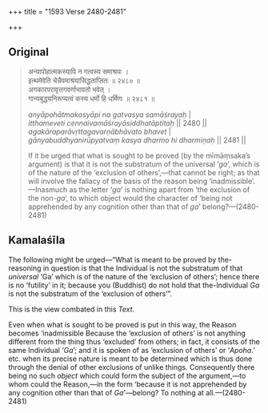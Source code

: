 +++
title = "1593 Verse 2480-2481"

+++
## Original 
>
> अन्यापोहात्मकस्यापि न गत्वस्य समाश्रयः ।  
> इत्थमेवेति चेन्नैवमाश्रयासिद्धताप्तितः ॥ २४८० ॥  
> अगकारपरावृत्तगवर्णाभावतो भवेत् ।  
> गान्यबुद्ध्यनिरूप्यत्वं कस्य धर्मो हि धर्मिणः ॥ २४८१ ॥ 
>
> *anyāpohātmakasyāpi na gatvasya samāśrayaḥ* \|  
> *itthameveti cennaivamāśrayāsiddhatāptitaḥ* \|\| 2480 \|\|  
> *agakāraparāvṛttagavarṇābhāvato bhavet* \|  
> *gānyabuddhyanirūpyatvaṃ kasya dharmo hi dharmiṇaḥ* \|\| 2481 \|\| 
>
> If it be urged that what is sought to be proved (by the mīmāṃsaka’s argument) is that it is not the substratum of the universal ‘*ga*’, which is of the nature of the ‘exclusion of others’,—that cannot be right; as that will involve the fallacy of the basis of the reason being ‘inadmissible’.—Inasmuch as the letter ‘*ga*’ is nothing apart from ‘the exclusion of the non-*ga*’, to which object would the character of ‘being not apprehended by any cognition other than that of *ga*’ belong?—(2480-2481)



## Kamalaśīla

The following might be urged—“What is meant to be proved by the-reasoning in question is that the Individual is not the substratum of that *universal* ‘Ga’ which is of the nature of the ‘exclusion of others’; hence there is no ‘futility’ in it; because you (Buddhist) do not hold that the-Individual *Ga* is not the substratum of the ‘exclusion of others’”.

This is the view combated in this *Text*.

Even when what is sought to be proved is put in this way, the Reason becomes ‘inadmissible Because the ‘exclusion of others’ is not anything different from the thing thus ‘excluded’ from others; in fact, it consists of the same Individual ‘*Ga*’; and it is spoken of as ‘exclusion of others’ or ‘*Apoha*.’ etc. when its precise nature is meant to be determined which is thus done through the denial of other exclusions of unlike things. Consequently there being no such *object* which could form the subject of the argument,—to whom could the Reason,—in the form ‘because it is not apprehended by any cognition other than that of *Ga*’—belong? To nothing at all.—(2480-2481)


